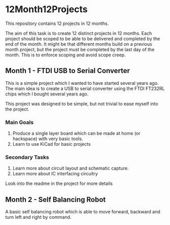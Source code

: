 # 12Month12Projects
This repository contains 12 projects in 12 months.

The aim of this task is to create 12 distinct projects in 12 months. Each project should be scoped to be able to be delivered and completed by the end of the month. It might be that different months build on a previous month project, but the project must be completed by the last day of the month. This is to enforce scoping and avoid scope creep.

## Month 1 - FTDI USB to Serial Converter

This is a simple project which I wanted to have started several years ago. The main idea is to create a USB to serial converter using the FTDI FT232RL chips which I bought several years ago.

This project was designed to be simple, but not trivial to ease myself into the project.

### Main Goals

1. Produce a single layer board which can be made at home (or hackspace) with very basic tools.
1. Learn to use KiCad for basic projects

### Secondary Tasks

1. Learn more about circuit layout and schematic capture.
1. Learn more about IC interfacing circuitry 

Look into the readme in the project for more details

## Month 2 - Self Balancing Robot

A basic self balancing robot which is able to move forward, backward and turn left and right by command.


